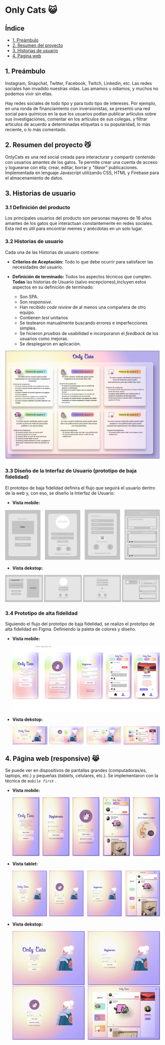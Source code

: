 # Only Cats :smiley_cat:

## Índice

* [1. Preámbulo](#1-preámbulo)
* [2. Resumen del proyecto](#2-resumen-del-proyecto)
* [3. Historias de usuario](#3-historia-de-usurio)
* [4. Pagina web](#4-pagina-web)

## 1. Preámbulo

Instagram, Snapchat, Twitter, Facebook, Twitch, Linkedin, etc. Las redes
sociales han invadido nuestras vidas. Las amamos u odiamos, y muchos no podemos
vivir sin ellas.

Hay redes sociales de todo tipo y para todo tipo de intereses. Por ejemplo,
en una ronda de financiamiento con inversionistas, se presentó una red social
para químicos en la que los usuarios podían publicar artículos sobre sus
investigaciones, comentar en los artículos de sus colegas, y filtrar artículos
de acuerdo a determinadas etiquetas o su popularidad, lo más reciente, o lo
más comentado.

## 2. Resumen del proyecto :smirk_cat:
OnlyCats es una red social creada para interacturar y compartir contenido con usuarios amantes de los gatos. Te permite crear una cuenta de acceso y loguearse con ella; crear, editar, borrar y _"likear"_ publicaciones. Implementada en lenguaje Javascript utilizando CSS, HTML y Firebase para el almacenamiento de datos.
## 3. Historias de usuario
### 3.1 Definición del producto
Los principales usuarios del producto son personas mayores de 16 años amantes de los gatos que interactuan constantemente en redes sociales. Esta red es útil para encontrar memes y anécdotas en un solo lugar.

### 3.2 Historias de usuario
Cada una de las Historias de usuario contiene:
* **Criterios de Aceptación:** Todo lo que debe ocurrir para satisfacer las
  necesidades del usuario.

* **Definición de terminado:** Todos los aspectos técnicos que cumplen. **Todas** las historias de Usuario (salvo excepciones),incluyen estos aspectos en su definición de terminado:
  - Son SPA.
  - Son _responsive_.
  - Han recibido _code review_ de al menos una compañera de otro equipo.
  - Contienen _test_ unitarios
  - Se testearon manualmente buscando errores e imperfecciones simples.
  - Se hicieron _pruebas_ de usabilidad e incorporaron el _feedback_ de los
    usuarios como mejoras.
  - Se desplegaron en aplicación.

![Historias de usuario](./src/img/historiasUsuario.png)

### 3.3 Diseño de la Interfaz de Usuario (prototipo de baja fidelidad)

El prototipo de baja fidelidad definira el flujo que seguirá el usuario dentro de la web y, con eso, se diseño la Interfaz de Usuario:

* **Vista mobile:**

![Prototipo de baja fidelidad movil](./src/img/bajafidelidadMovil.png)


* **Vista dekstop:**

![Prototipo de baja fidelidad dekstop](./src/img/bajafidelidadDekstop.png)
### 3.4 Prototipo de alta fidelidad

Siguiendo el flujo del prototipo de baja fidelidad, se realizo el prototipo de alta fidelidad en Figma. Definiendo la paleta de colores y diseño.

* **Vista mobile:**

    ![mobile](./src/img/altafidelidadMovil.png)

* **Vista dekstop:**

    ![desktop](./src/img/altafidelidadDekstop.png)


## 4. Página web (responsive) :joy_cat:
Se puede ver en dispositivos de pantallas grandes (computadoras/es, laptops, etc.) y pequeñas (_tablets_, celulares, etc.). Se implementaron con la técnica de _`mobile first`_ .

* **Vista mobile:**

    ![mobile](./src/img/responsiveMob.png)


* **Vista tablet:**

    ![tablet](./src/img/responsiveTablet.png)

* **Vista dekstop:**

    ![desktop](./src/img/responsiveDeks.png)
    ![desktop](./src/img/responsiveDeks2.png)

